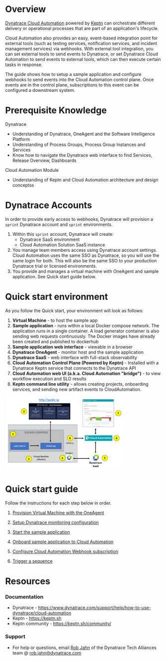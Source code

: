 # Overview

[Dynatrace Cloud Automation](https://www.dynatrace.com/platform/cloud-automation/) powered by [Keptn](https://keptn.sh) can orchestrate different delivery or operational processes that are part of an application's lifecycle. 

Cloud Automation also provides an easy, event-based integration point for external tools (such as testing services, notification services, and incident management services) via webhooks. With external tool integration, you can set external tools to send events to Dynatrace, or set Dynatrace Cloud Automation to send events to external tools, which can then execute certain tasks in response.

The guide shows how to setup a sample application and configure webhooks to send events into the Cloud Automation control plane. Once events are in the control plane, subscriptions to this event can be configured a downstream system.

# Prerequisite Knowledge

Dynatrace
* Understanding of Dynatrace, OneAgent and the Software Intelligence Platform
* Understanding of Process Groups, Process Group Instances and Services
* Know how to navigate the Dynatrace web interface to find Services, Release Overview, Dashboards

Cloud Automation Module
* Understanding of Keptn and Cloud Automation architecture and design conceptss

# Dynatrace Accounts

In order to provide early access to webhooks, Dynatrace will provision a `sprint` Dynatrace account and `sprint` environments.

1.  Within this `sprint` account, Dynatrace will create:
    * Dynatrace SaaS environment
    * Cloud Automation Solution SaaS instance
1. You manage team members access using Dynatrace account settings. Cloud Automation uses the same SSO as Dynatrace, so you will use the same login for both.  This will also be the same SSO to your production Dynatrace trial or licensed environments.
1. You provide and manages a virtual machine with OneAgent and sample application. See Quick start guide below.

# Quick start environment

As you follow the Quick start, your environment will look as follows:

1. **Virtual Machine** - to host the sample app
1. **Sample application** - runs within a local Docker compose network. The application runs in a single container. A load generator container is also sending web requests continuously.  The Docker images have already been created and published to dockerhub
1. **Sample application web interface** - viewable in a browser
1. **Dynatrace OneAgent** - monitor host and the sample application
1. **Dynatrace SaaS** - web interface with full-stack observability
1. **Cloud Automation Control Plane (Powered by Keptn)** - Installed with a Dynatrace Keptn service that connects to the Dynatrace API
1. **Cloud Automation web UI (a.k.a. Cloud Automation "bridge")** - to view workflow execution and SLO results
1. **Keptn command line utility** - allows creating projects, onboarding services, and sending new artifact events to CloudAutomation.

<img src="images/setup.png" width="75%" height="75%">

# Quick start guide

Follow the instructions for each step below in order.

1. [Provision Virtual Machine with the OneAgent](VM.md)

1. [Setup Dynatrace monitoring configuration](SETUP.md)

1. [Start the sample application](APP.md)

1. [Onboard sample application to Cloud Automation](ONBOARD.md)

1. [Configure Cloud Automation Webhook subscription](WEBHOOK.md)

1. [Trigger a sequence](TRIGGER.md)

# Resources

### Documentation

* Dynatrace  - https://www.dynatrace.com/support/help/how-to-use-dynatrace/cloud-automation
* Keptn - https://keptn.sh 
* Keptn community - https://keptn.sh/community/ 	

### Support

* For help or questions, email [Rob Jahn](https://www.linkedin.com/in/robjahn/) of the Dynatrace Tech Alliances team @ rob.jahn@dynatrace.com 